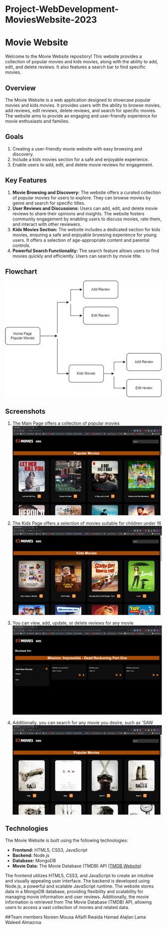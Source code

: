 # Project-WebDevelopment-MoviesWebsite-2023
 
# Movie Website

Welcome to the Movie Website repository! This website provides a collection of popular movies and kids movies, along with the ability to add, edit, and delete reviews. It also features a search bar to find specific movies.

## Overview
The Movie Website is a web application designed to showcase popular movies and kids movies. It provides users with the ability to browse movies, add reviews, edit reviews, delete reviews, and search for specific movies. The website aims to provide an engaging and user-friendly experience for movie enthusiasts and families.

## Goals
1. Creating a user-friendly movie website with easy browsing and discovery.
2. Include a kids movies section for a safe and enjoyable experience.
3. Enable users to add, edit, and delete movie reviews for engagement.

## Key Features
1. **Movie Browsing and Discovery:** The website offers a curated collection of popular movies for users to explore. They can browse movies by genre and search for specific titles.
2. **User Reviews and Discussions:** Users can add, edit, and delete movie reviews to share their opinions and insights. The website fosters community engagement by enabling users to discuss movies, rate them, and interact with other reviewers.
3. **Kids Movies Section:** The website includes a dedicated section for kids movies, ensuring a safe and enjoyable browsing experience for young users. It offers a selection of age-appropriate content and parental controls.
4. **Powerful Search Functionality:** The search feature allows users to find movies quickly and efficiently. Users can search by movie title.

## Flowchart 

![Flowchart](screenshot/flowchart.jpg)
## Screenshots
1. The Main Page offers a collection of popular movies
![Homepage](screenshot/MainPage.png)

2. The Kids Page offers a selection of movies suitable for children under 16
![Kids Movies](screenshot/Kids.png)

3. You can view, add, update, or delete reviews for any movie
![Review Movies](screenshot/Reveiw.png)

4. Additionally, you can search for any movie you desire, such as 'SAW
![Search Movies](screenshot/Search.png)

## Technologies
The Movie Website is built using the following technologies:
- **Frontend:** HTML5, CSS3, JavaScript
- **Backend:** Node.js
- **Database:** MongoDB
- **Movie Data:** The Movie Database (TMDB) API ([TMDB Website](https://www.themoviedb.org/))

The frontend utilizes HTML5, CSS3, and JavaScript to create an intuitive and visually appealing user interface. The backend is developed using Node.js, a powerful and scalable JavaScript runtime. The website stores data in a MongoDB database, providing flexibility and scalability for managing movie information and user reviews. Additionally, the movie information is retrieved from The Movie Database (TMDB) API, allowing users to access a vast collection of movies and related data.

##Team members
Nsreen Mousa Alfaifi
Rwaida Hamad Alajlan
Lama Waleed Almazroa 

